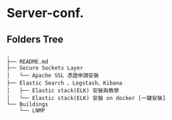 # Server-conf.
## Folders Tree
```
.
├── README.md
├── Secure Sockets Layer
│   └── Apache SSL 憑證申請安裝
├── Elastic Search 、Logstash、Kibana
│   ├── Elastic stack(ELK) 安裝與教學
│   └── Elastic stack(ELK) 安裝 on docker [一鍵安裝]
└── Buildings
    └── LNMP
```

